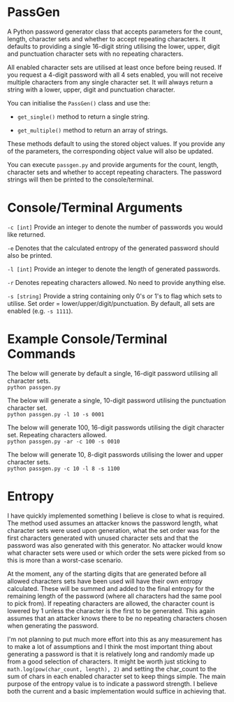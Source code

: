 # PassGen
A Python password generator class that accepts parameters for the count, length, character sets and whether to accept repeating characters.
It defaults to providing a single 16-digit string utilising the lower, upper, digit and punctuation character sets with no repeating characters.

All enabled character sets are utilised at least once before being reused. If you request a 4-digit password with all 4 sets enabled, you will not receive multiple characters from any single character set. It will always return a string with a lower, upper, digit and punctuation character.

You can initialise the `PassGen()` class and use the:
* `get_single()` method to return a single string.

* `get_multiple()` method to return an array of strings.

These methods default to using the stored object values. If you provide any of the parameters, the corresponding object value will also be updated.

You can execute `passgen.py` and provide arguments for the count, length, character sets and whether to accept repeating characters. The password strings will then be printed to the console/terminal.

# Console/Terminal Arguments
`-c [int]` Provide an integer to denote the number of passwords you would like returned.

`-e` Denotes that the calculated entropy of the generated password should also be printed.

`-l [int]` Provide an integer to denote the length of generated passwords.

`-r` Denotes repeating characters allowed. No need to provide anything else.

`-s [string]` Provide a string containing only 0's or 1's to flag which sets to utilise. Set order = lower/upper/digit/punctuation. By default, all sets are enabled (e.g. `-s 1111`).

# Example Console/Terminal Commands
The below will generate by default a single, 16-digit password utilising all character sets.\
`python passgen.py`
  
The below will generate a single, 10-digit password utilising the punctuation character set.\
`python passgen.py -l 10 -s 0001`
  
The below will generate 100, 16-digit passwords utilising the digit character set. Repeating characters allowed.\
`python passgen.py -ar -c 100 -s 0010`
  
The below will generate 10, 8-digit passwords utilising the lower and upper character sets.\
`python passgen.py -c 10 -l 8 -s 1100`

# Entropy
I have quickly implemented something I believe is close to what is required. The method used assumes an attacker knows the password length, what character sets were used upon generation, what the set order was for the first characters generated with unused character sets and that the password was also generated with this generator. No attacker would know what character sets were used or which order the sets were picked from so this is more than a worst-case scenario.

At the moment, any of the starting digits that are generated before all allowed characters sets have been used will have their own entropy calculated. These will be summed and added to the final entropy for the remaining length of the password (where all characters had the same pool to pick from). If repeating characters are allowed, the character count is lowered by 1 unless the character is the first to be generated. This again assumes that an attacker knows there to be no repeating characters chosen when generating the password.

I'm not planning to put much more effort into this as any measurement has to make a lot of assumptions and I think the most important thing about generating a password is that it is relatively long and randomly made up from a good selection of characters. It might be worth just sticking to `math.log(pow(char_count, length), 2)` and setting the char_count to the sum of chars in each enabled character set to keep things simple. The main purpose of the entropy value is to indicate a password strength. I believe both the current and a basic implementation would suffice in achieving that.
